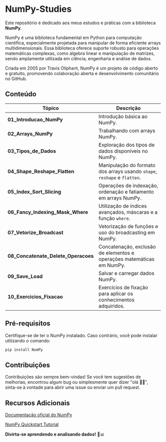 # NumPy-Studies
Este repositório é dedicado aos meus estudos e práticas com a biblioteca **NumPy**. 

NumPy é uma biblioteca fundamental em Python para computação científica, especialmente projetada para manipular de forma eficiente arrays multidimensionais. Essa biblioteca oferece suporte robusto para operações matemáticas complexas, como álgebra linear e manipulação de matrizes, sendo amplamente utilizada em ciência, engenharia e análise de dados. 

Criada em 2005 por Travis Oliphant, NumPy é um projeto de código aberto e gratuito, promovendo colaboração aberta e desenvolvimento comunitário no GitHub.

## Conteúdo
| Tópico                              | Descrição                                                                    |
|-------------------------------------|------------------------------------------------------------------------------|
| **01_Introducao_NumPy**             | Introdução básica ao NumPy.                                                  |
| **02_Arrays_NumPy**                 | Trabalhando com arrays NumPy.                                                |
| **03_Tipos_de_Dados**               | Exploração dos tipos de dados disponíveis no NumPy.                          |
| **04_Shape_Reshape_Flatten**        | Manipulação do formato dos arrays usando `shape`, `reshape` e `flatten`.     |
| **05_Index_Sort_Slicing**           | Operações de indexação, ordenação e fatiamento em arrays NumPy.              |
| **06_Fancy_Indexing_Mask_Where**    | Utilização de índices avançados, máscaras e a função `where`.                |
| **07_Vetorize_Broadcast**           | Vetorização de funções e uso do broadcasting em NumPy.                       |
| **08_Concatenate_Delete_Operacoes** | Concatenação, exclusão de elementos e operações matemáticas em NumPy.        |
| **09_Save_Load**                    | Salvar e carregar dados NumPy.                                               |
| **10_Exercicios_Fixacao**           | Exercícios de fixação para aplicar os conhecimentos adquiridos.              |

## Pré-requisitos
Certifique-se de ter o NumPy instalado. Caso contrário, você pode instalar utilizando o comando:

```bash
pip install NumPy
```

## Contribuições
Contribuições são sempre bem-vindas! Se você tem sugestões de melhorias, encontrou algum bug ou simplesmente quer dizer "olá 👋🏽", sinta-se à vontade para abrir uma issue ou enviar um pull request.

## Recursos Adicionais
[Documentação oficial do NumPy](https://NumPy.org/doc/stable)

[NumPy Quickstart Tutorial](https://NumPy.org/devdocs/user/quickstart.html)

**Divirta-se aprendendo e analisando dados!** 🚀📊
